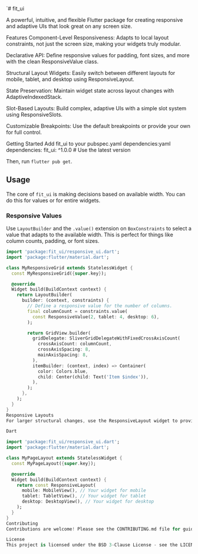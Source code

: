 `# fit_ui

A powerful, intuitive, and flexible Flutter package for creating responsive and adaptive UIs that look great on any screen size.

Features
Component-Level Responsiveness: Adapts to local layout constraints, not just the screen size, making your widgets truly modular.

Declarative API: Define responsive values for padding, font sizes, and more with the clean ResponsiveValue class.

Structural Layout Widgets: Easily switch between different layouts for mobile, tablet, and desktop using ResponsiveLayout.

State Preservation: Maintain widget state across layout changes with AdaptiveIndexedStack.

Slot-Based Layouts: Build complex, adaptive UIs with a simple slot system using ResponsiveSlots.

Customizable Breakpoints: Use the default breakpoints or provide your own for full control.

Getting Started
Add fit_ui to your pubspec.yaml dependencies:yaml
dependencies:
fit_ui: ^1.0.0 # Use the latest version


Then, run `flutter pub get`.

## Usage

The core of `fit_ui` is making decisions based on available width. You can do this for values or for entire widgets.

### Responsive Values

Use `LayoutBuilder` and the `.value()` extension on `BoxConstraints` to select a value that adapts to the available width. This is perfect for things like column counts, padding, or font sizes.

```dart
import 'package:fit_ui/responsive_ui.dart';
import 'package:flutter/material.dart';

class MyResponsiveGrid extends StatelessWidget {
  const MyResponsiveGrid({super.key});

  @override
  Widget build(BuildContext context) {
    return LayoutBuilder(
      builder: (context, constraints) {
        // Define a responsive value for the number of columns.
        final columnCount = constraints.value(
          const ResponsiveValue(2, tablet: 4, desktop: 6),
        );

        return GridView.builder(
          gridDelegate: SliverGridDelegateWithFixedCrossAxisCount(
            crossAxisCount: columnCount,
            crossAxisSpacing: 8,
            mainAxisSpacing: 8,
          ),
          itemBuilder: (context, index) => Container(
            color: Colors.blue,
            child: Center(child: Text('Item $index')),
          ),
        );
      },
    );
  }
}
Responsive Layouts
For larger structural changes, use the ResponsiveLayout widget to provide different widgets for mobile, tablet, and desktop sizes.

Dart

import 'package:fit_ui/responsive_ui.dart';
import 'package:flutter/material.dart';

class MyPageLayout extends StatelessWidget {
  const MyPageLayout({super.key});

  @override
  Widget build(BuildContext context) {
    return const ResponsiveLayout(
      mobile: MobileView(), // Your widget for mobile
      tablet: TabletView(), // Your widget for tablet
      desktop: DesktopView(), // Your widget for desktop
    );
  }
}
Contributing
Contributions are welcome! Please see the CONTRIBUTING.md file for guidelines.

License
This project is licensed under the BSD 3-Clause License - see the LICENSE file for details.

